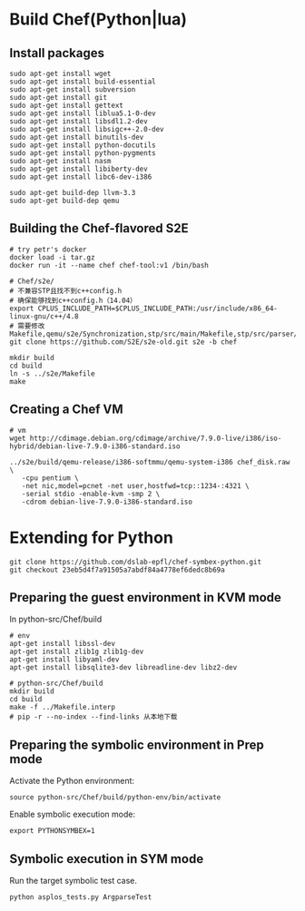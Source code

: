# Build Chef(Python|lua)
## Install packages
```shell
sudo apt-get install wget
sudo apt-get install build-essential
sudo apt-get install subversion
sudo apt-get install git
sudo apt-get install gettext
sudo apt-get install liblua5.1-0-dev
sudo apt-get install libsdl1.2-dev
sudo apt-get install libsigc++-2.0-dev
sudo apt-get install binutils-dev
sudo apt-get install python-docutils
sudo apt-get install python-pygments
sudo apt-get install nasm
sudo apt-get install libiberty-dev
sudo apt-get install libc6-dev-i386

sudo apt-get build-dep llvm-3.3
sudo apt-get build-dep qemu
```
## Building the Chef-flavored S2E
```shell
# try petr's docker
docker load -i tar.gz
docker run -it --name chef chef-tool:v1 /bin/bash

# Chef/s2e/
# 不兼容STP且找不到c++config.h
# 确保能够找到c++config.h（14.04）
export CPLUS_INCLUDE_PATH=$CPLUS_INCLUDE_PATH:/usr/include/x86_64-linux-gnu/c++/4.8
# 需要修改Makefile,qemu/s2e/Synchronization,stp/src/main/Makefile,stp/src/parser/cvc.y,stp/src/parser/smt.y|stm2.y
git clone https://github.com/S2E/s2e-old.git s2e -b chef

mkdir build
cd build
ln -s ../s2e/Makefile
make
```
## Creating a Chef VM
```shell
# vm
wget http://cdimage.debian.org/cdimage/archive/7.9.0-live/i386/iso-hybrid/debian-live-7.9.0-i386-standard.iso

../s2e/build/qemu-release/i386-softmmu/qemu-system-i386 chef_disk.raw \
   -cpu pentium \
   -net nic,model=pcnet -net user,hostfwd=tcp::1234-:4321 \
   -serial stdio -enable-kvm -smp 2 \
   -cdrom debian-live-7.9.0-i386-standard.iso
```

# Extending for Python
```shell
git clone https://github.com/dslab-epfl/chef-symbex-python.git
git checkout 23eb5d4f7a91505a7abdf84a4778ef6dedc8b69a 
```
## Preparing the guest environment in KVM mode
In python-src/Chef/build
```shell
# env
apt-get install libssl-dev
apt-get install zlib1g zlib1g-dev
apt-get install libyaml-dev
apt-get install libsqlite3-dev libreadline-dev libz2-dev

# python-src/Chef/build
mkdir build
cd build
make -f ../Makefile.interp
# pip -r --no-index --find-links 从本地下载
```
## Preparing the symbolic environment in Prep mode
Activate the Python environment:
```shell
source python-src/Chef/build/python-env/bin/activate
```
Enable symbolic execution mode:
```shell
export PYTHONSYMBEX=1
```
## Symbolic execution in SYM mode
Run the target symbolic test case.
```shell
python asplos_tests.py ArgparseTest
```
